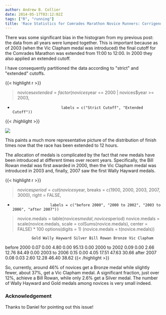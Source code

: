 ```yaml
---
author: Andrew B. Collier
date: 2014-05-17T03:12:02Z
tags: ["R", "running"]
title: 'Race Statistics for Comrades Marathon Novice Runners: Corrigendum'
---
```


There was some significant bias in the histogram from my previous post: the data from all years were lumped together. This is important because as of 2003 (when the Vic Clapham medal was introduced) the final cutoff for the Comrades Marathon was extended from 11:00 to 12:00. In 2000 they also applied an extended cutoff.

<!--more-->

I have consequently partitioned the data according to "strict" and "extended" cutoffs.

{{< highlight r >}}
> novices$extended = factor(novices$year == 2000 | novices$year >= 2003,
+                           labels = c("Strict Cutoff", "Extended Cutoff"))
{{< /highlight >}}

<img src="/img/2014/05/novice-finish-times-hist1.png">

This paints a much more representative picture of the distribution of finish times now that the race has been extended to 12 hours.

The allocation of medals is complicated by the fact that new medals have been introduced at different times over recent years. Specifically, the Bill Rowan medal was first awarded in 2000, then the Vic Clapham medal was introduced in 2003 and, finally, 2007 saw the first Wally Hayward medals.

{{< highlight r >}}
> novices$period = cut(novices$year, breaks = c(1900, 2000, 2003, 2007, 3000), right = FALSE,
+                      labels = c("before 2000", "2000 to 2002", "2003 to 2006", "after 2007"))
>
> novice.medals = table(novices$medal, novices$period)
> novice.medals = scale(novice.medals, scale = colSums(novice.medals), center = FALSE) * 100
> options(digits = 1)
> (novice.medals = t(novice.medals))
              
                Gold Wally Hayward Silver Bill Rowan Bronze Vic Clapham
  before 2000   0.07          0.00   4.80       0.00  95.13        0.00
  2000 to 2002  0.09          0.00   2.66      12.76  84.49        0.00
  2003 to 2006  0.15          0.00   4.05      17.51  47.63       30.66
  after 2007    0.08          0.03   2.60      12.28  46.40       38.62
{{< /highlight >}}

So, currently, around 46% of novices get a Bronze medal while slightly fewer, about 37%, get a Vic Clapham medal. A significant fraction, just over 12%, achieve a Bill Rowan, while only 2.6% get a Silver medal. The number of Wally Hayward and Gold medals among novices is very small indeed.

### Acknowledgement

Thanks to Daniel for pointing out this issue!
